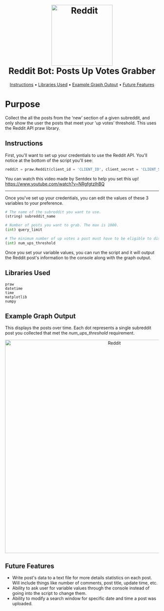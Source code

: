 <h1 align="center">
  <br>
  <img src="https://raw.githubusercontent.com/tinyqubit/RedditBot_TopPosts/master/Images/Reddit_Logo.png" alt="Reddit" width="200">
  </br>
  Reddit Bot: Posts Up Votes Grabber
  <br>
</h1>

<p align="center">
  <a href="#instructions">Instructions</a> •
  <a href="#libraries-used">Libraries Used</a> •
  <a href="#example-graph-output">Example Graph Output</a> •
  <a href="#future-features">Future Features</a>
</p>

# Purpose
Collect the all the posts from the ‘new’ section of a given subreddit, and only show the user the posts that meet your ‘up votes’ threshold. This uses the Reddit API praw library.

## Instructions
First, you'll want to set up your credentials to use the Reddit API. You'll notice at the bottom of the script you'll see:
```python
reddit = praw.Reddit(client_id = 'CLIENT_ID', client_secret = 'CLIENT_SECRET', username = 'USERNAME', password = 'PASSWORD', user_agent = 'USER_AGENT')
```
You can watch this video made by Sentdex to help you set this up!
https://www.youtube.com/watch?v=NRgfgtzIhBQ

<hr>

Once you've set up your credentials, you can edit the values of these 3 variables to your preference.
```python
# The name of the subreddit you want to use.
(string) subreddit_name

# Number of posts you want to grab. The max is 1000.
(int) query_limit

# The minimum number of up votes a post must have to be eligible to display on graph.
(int) num_ups_threshold
```

Once you set your variable values, you can run the script and it will output the Reddit post's information to the console along with the graph output.

## Libraries Used
```
praw
datetime
time
matplotlib
numpy
```

## Example Graph Output
This displays the posts over time. Each dot represents a single subreddit post you collected that met the *num_ups_threshold* requirement.
<p align="center">
<img src="https://raw.githubusercontent.com/tinyqubit/RedditBot_TopPosts/master/Images/Example_Plot_1.png" alt="Reddit" width="700">
</p>

## Future Features
- Write post's data to a text file for more details statistics on each post. Will include things like number of comments, post title, update time, etc.
- Ability to ask user for variable values through the console instead of going into the script to change them.
- Ability to modify a search window for specific date and time a post was uploaded.
